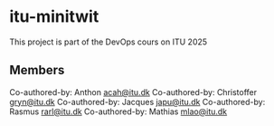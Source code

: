 # itu-minitwit
This project is part of the DevOps cours on ITU 2025

## Members
Co-authored-by: Anthon <acah@itu.dk>
Co-authored-by: Christoffer <gryn@itu.dk>
Co-authored-by: Jacques <japu@itu.dk>
Co-authored-by: Rasmus <rarl@itu.dk>
Co-authored-by: Mathias <mlao@itu.dk>
